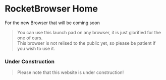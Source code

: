 # RocketBrowser Home
For the new Browser that will be coming soon 
> You can use this launch pad on any browser, it is just glorified for the one of ours.  
> This browser is not relised to the public yet, so please be patient if you wish to use it.
### Under Construction
>Please note that this website is under construction!
